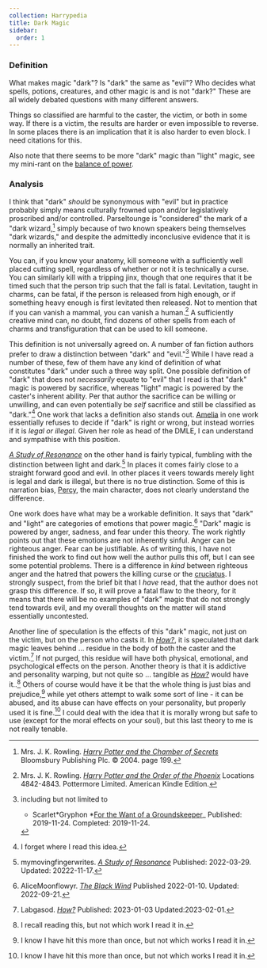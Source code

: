```yaml
---
collection: Harrypedia
title: Dark Magic
sidebar:
  order: 1
---
```


### Definition

What makes magic "dark"? Is "dark" the same as "evil"? Who decides what
spells, potions, creatures, and other magic is and is not "dark?" These are
all widely debated questions with many different answers.

Things so classified are harmful to the caster, the victim, or both in some
way. If there is a victim, the results are harder or even impossible to
reverse. In some places there is an implication that it is also harder to even
block. I need citations for this.

Also note that there seems to be more "dark" magic than "light" magic, see my
mini-rant on the [balance of power][].

[balance of power]: ../../balance

### Analysis

I think that "dark" _should_ be synonymous with "evil" but in practice probably
simply means culturally frowned upon and/or legislatively proscribed and/or
controlled. Parseltounge is "considered" the mark of a "dark
wizard,[^221019-1] simply because of two known speakers being themselves "dark
wizards," and despite the admittedly inconclusive evidence that it is normally
an inherited trait.

[^221019-1]:
    Mrs. J. K. Rowling.
    _[Harry Potter and the Chamber of Secrets](https://www.librarything.com/work/683408/book/225886342)_
    Bloomsbury Publishing Plc. © 2004. page 199.

You can, if you know your anatomy, kill someone with a sufficiently well placed
cutting spell, regardless of whether or not it is technically a curse. You can
similarly kill with a tripping jinx, though that one requires that it be timed
such that the person trip such that the fall is fatal. Levitation, taught in
charms, can be fatal, if the person is released from high enough, or if
something heavy enough is first levitated then released. Not to mention that
if you can vanish a mammal, you can vanish a human.[^210914-1] A sufficiently
creative mind can, no doubt, find dozens of other spells from each of charms
and transfiguration that can be used to kill someone.

[^210914-1]:
    Mrs. J. K. Rowling.
    _[Harry Potter and the Order of the
    Phoenix](https://www.goodreads.com/book/show/2.Harry_Potter_and_the_Order_of_the_Phoenix)_
    Locations 4842-4843. Pottermore Limited. American Kindle Edition.

This definition is not universally agreed on. A number of fan fiction authors
prefer to draw a distinction between "dark" and "evil."[^221122-3] While I
have read a number of these, few of them have any kind of definition of what
constitutes "dark" under such a three way split. One possible definition of "dark" that does not _necessarily_ equate to "evil" that I read is that "dark" magic is powered by sacrifice, whereas "light" magic is powered by the caster's inherent ability. Per that author the sacrifice can be willing or unwilling, and can even potentially be _self_ sacrifice and still be classified as "dark."[^240326-1] One work that lacks a definition also stands out. [Amelia] in one work essentially refuses to decide if "dark" is right or wrong, but instead worries if it is _legal or illegal_. Given her role as head of the DMLE, I can understand and sympathise with this position.

_[A Study of Resonance][]_ on the other hand is fairly typical, fumbling with
the distinction between light and dark.[^221122-6] In places it comes fairly
close to a straight forward good and evil. In other places it veers towards
merely light is legal and dark is illegal, but there is no true distinction.
Some of this is narration bias, [Percy][], the main character, does not clearly
understand the difference.

[Percy]: ../../people/Weasley/percy_ignatius/
[A Study of Resonance]: https://archiveofourown.org/works/38041177

[^221122-6]:
    mymovingfingerwrites. _[A Study of Resonance][]_
    Published: 2022-03-29. Updated: 20222-11-17.

[Amelia]: ../../people/bones/amelia_susan

[^221122-3]: including but not limited to

    - Scarlet*Gryphon
      *[For the Want of a Groundskeeper](https://archiveofourown.org/works/21541015)\_
      Published: 2019-11-24. Completed: 2019-11-24.

One work does have what may be a workable definition. It says that "dark" and
"light" are categories of emotions that power magic.[^230124-1] "Dark" magic is
powered by anger, sadness, and fear under this theory. The work rightly points
out that these emotions are not inherently sinful. Anger can be righteous
anger. Fear can be justifiable. As of writing this, I have not finished the
work to find out how well the author pulls this off, but I can see some
potential problems. There is a difference in _kind_ between righteous anger and
the hatred that powers the killing curse or the [cruciatus][]. I strongly
suspect, from the brief bit that I _have_ read, that the author does not grasp
this difference. If so, it will prove a fatal flaw to the theory, for it means
that there will be no examples of "dark" magic that do not strongly tend towards
evil, and my overall thoughts on the matter will stand essentially uncontested.

[^230124-1]: AliceMoonflowyr. _[The Black Wind][]_ Published 2022-01-10. Updated: 2022-09-21.

[The Black Wind]: https://archiveofourown.org/works/36341272
[cruciatus]: ../spells/cruciatus

Another line of speculation is the effects of this "dark" magic, not just on
the victim, but on the person who casts it. In _[How?][]_, it is speculated
that dark magic leaves behind … residue in the body of both the caster and the
victim.[^230201-1] If not purged, this residue will have both physical,
emotional, and psychological effects on the person. Another theory is that it
is addictive and personality warping, but not quite so … tangible as _[How?][]_
would have it..[^230201-2] Others of course would have it be that the whole
thing is just bias and prejudice,[^230201-3] while yet others attempt to walk
some sort of line - it can be abused, and its abuse can have effects on your
personality, but properly used it is fine.[^230201-4] I could deal with the
idea that it is morally wrong but safe to use (except for the moral effects on
your soul), but this last theory to me is not really tenable.

[^230201-1]: Labgasod. _[How?][]_ Published: 2023-01-03 Updated:2023-02-01.

[^230201-2]: I recall reading this, but not which work I read it in.

[^230201-3]: I know I have hit this more than once, but not which works I read it in.

[^230201-4]: I know I have hit this more than once, but not which works I read it in.

[How?]: https://archiveofourown.org/works/44041816/

[^240326-1]: I forget where I read this idea.
